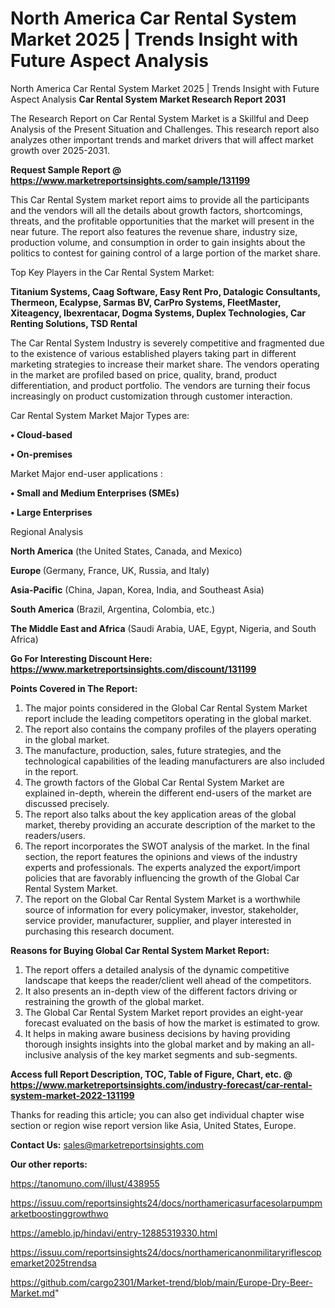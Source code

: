 # North America Car Rental System Market 2025 | Trends Insight with Future Aspect Analysis
North America Car Rental System Market 2025 | Trends Insight with Future Aspect Analysis
<strong>Car Rental System Market Research Report 2031</strong>

The Research Report on Car Rental System Market is a Skillful and Deep Analysis of the Present Situation and Challenges. This research report also analyzes other important trends and market drivers that will affect market growth over 2025-2031.

<strong>Request Sample Report @ <a href=https://www.marketreportsinsights.com/sample/131199>https://www.marketreportsinsights.com/sample/131199</a></strong>

This Car Rental System market report aims to provide all the participants and the vendors will all the details about growth factors, shortcomings, threats, and the profitable opportunities that the market will present in the near future. The report also features the revenue share, industry size, production volume, and consumption in order to gain insights about the politics to contest for gaining control of a large portion of the market share.

Top Key Players in the Car Rental System Market:

<strong>Titanium Systems, Caag Software, Easy Rent Pro, Datalogic Consultants, Thermeon, Ecalypse, Sarmas BV, CarPro Systems, FleetMaster, Xiteagency, Ibexrentacar, Dogma Systems, Duplex Technologies, Car Renting Solutions, TSD Rental</strong>

The Car Rental System Industry is severely competitive and fragmented due to the existence of various established players taking part in different marketing strategies to increase their market share. The vendors operating in the market are profiled based on price, quality, brand, product differentiation, and product portfolio. The vendors are turning their focus increasingly on product customization through customer interaction.

Car Rental System Market Major Types are:

<strong>• Cloud-based

• On-premises</strong>

Market Major end-user applications :

<strong>• Small and Medium Enterprises (SMEs)

• Large Enterprises</strong>

Regional Analysis

</u><strong><b>North America</b></strong> (the United States, Canada, and Mexico)

<strong><b>Europe </b></strong>(Germany, France, UK, Russia, and Italy)

<strong><b>Asia-Pacific</b></strong> (China, Japan, Korea, India, and Southeast Asia)

<strong><b>South America</b></strong> (Brazil, Argentina, Colombia, etc.)

<strong><b>The Middle East and Africa</b></strong> (Saudi Arabia, UAE, Egypt, Nigeria, and South Africa)

<strong>Go For Interesting Discount Here: <a href=https://www.marketreportsinsights.com/discount/131199>https://www.marketreportsinsights.com/discount/131199</a></strong>

<strong>Points Covered in The Report:</strong>
<ol>
  <li>The major points considered in the Global Car Rental System Market report include the leading competitors operating in the global market.</li>
  <li>The report also contains the company profiles of the players operating in the global market.</li>
  <li>The manufacture, production, sales, future strategies, and the technological capabilities of the leading manufacturers are also included in the report.</li>
  <li>The growth factors of the Global Car Rental System Market are explained in-depth, wherein the different end-users of the market are discussed precisely.</li>
  <li>The report also talks about the key application areas of the global market, thereby providing an accurate description of the market to the readers/users.</li>
  <li>The report incorporates the SWOT analysis of the market. In the final section, the report features the opinions and views of the industry experts and professionals. The experts analyzed the export/import policies that are favorably influencing the growth of the Global Car Rental System Market.</li>
  <li>The report on the Global Car Rental System Market is a worthwhile source of information for every policymaker, investor, stakeholder, service provider, manufacturer, supplier, and player interested in purchasing this research document.</li>
</ol>
<strong>Reasons for Buying Global Car Rental System Market Report:</strong>

<ol>
  <li>The report offers a detailed analysis of the dynamic competitive landscape that keeps the reader/client well ahead of the competitors.</li>
  <li>It also presents an in-depth view of the different factors driving or restraining the growth of the global market.</li>
  <li>The Global Car Rental System Market report provides an eight-year forecast evaluated on the basis of how the market is estimated to grow.</li>
  <li>It helps in making aware business decisions by having providing thorough insights insights into the global market and by making an all-inclusive analysis of the key market segments and sub-segments.</li>
</ol>
<strong>Access full Report Description, TOC, Table of Figure, Chart, etc. @ <a href=https://www.marketreportsinsights.com/industry-forecast/car-rental-system-market-2022-131199>https://www.marketreportsinsights.com/industry-forecast/car-rental-system-market-2022-131199</a></strong>


Thanks for reading this article; you can also get individual chapter wise section or region wise report version like Asia, United States, Europe.

<strong>Contact Us:</strong>
sales@marketreportsinsights.com

<strong>Our other reports:</strong>

<a href=https://tanomuno.com/illust/438955>https://tanomuno.com/illust/438955</a>

<a href=https://issuu.com/reportsinsights24/docs/northamericasurfacesolarpumpmarketboostinggrowthwo>https://issuu.com/reportsinsights24/docs/northamericasurfacesolarpumpmarketboostinggrowthwo</a>

<a href=https://ameblo.jp/hindavi/entry-12885319330.html>https://ameblo.jp/hindavi/entry-12885319330.html</a>

<a href=https://issuu.com/reportsinsights24/docs/northamericanonmilitaryriflescopemarket2025trendsa>https://issuu.com/reportsinsights24/docs/northamericanonmilitaryriflescopemarket2025trendsa</a>

<a href=https://github.com/cargo2301/Market-trend/blob/main/Europe-Dry-Beer-Market.md>https://github.com/cargo2301/Market-trend/blob/main/Europe-Dry-Beer-Market.md</a>"

